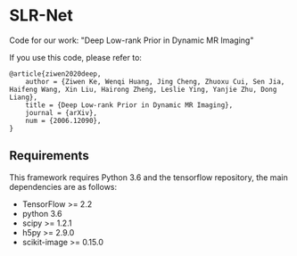 # SLR-Net
Code for our work: "Deep Low-rank Prior in Dynamic MR Imaging"

If you use this code, please refer to:
```
@article{ziwen2020deep,
    author = {Ziwen Ke, Wenqi Huang, Jing Cheng, Zhuoxu Cui, Sen Jia, Haifeng Wang, Xin Liu, Hairong Zheng, Leslie Ying, Yanjie Zhu, Dong Liang},
    title = {Deep Low-rank Prior in Dynamic MR Imaging},
    journal = {arXiv},
    num = {2006.12090},
}
```


## Requirements
This framework requires Python 3.6 and the tensorflow repository, the main dependencies are as follows:

 - TensorFlow >= 2.2
 - python 3.6
 - scipy >= 1.2.1
 - h5py >= 2.9.0
 - scikit-image >= 0.15.0
